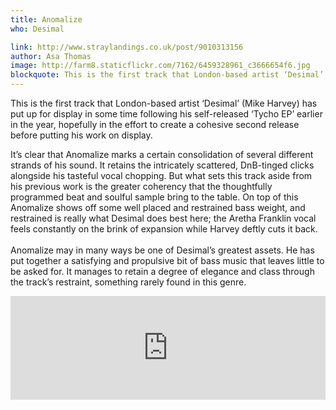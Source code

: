 ```yaml
---
title: Anomalize
who: Desimal

link: http://www.straylandings.co.uk/post/9010313156
author: Asa Thomas
image: http://farm8.staticflickr.com/7162/6459328961_c3666654f6.jpg
blockquote: This is the first track that London-based artist ‘Desimal’ (Mike Harvey) has put up for display in some time following his self-released ‘Tycho EP’ earlier in the year, hopefully in the effort to create a cohesive second release before putting his work on display.
---
```


This is the first track that London-based artist ‘Desimal’ (Mike Harvey) has put up for display in some time following his self-released ‘Tycho EP’ earlier in the year, hopefully in the effort to create a cohesive second release before putting his work on display.

It’s clear that Anomalize marks a certain consolidation of several different strands of his sound. It retains the intricately scattered, DnB-tinged clicks alongside his tasteful vocal chopping. But what sets this track aside from his previous work is the greater coherency that the thoughtfully programmed beat and soulful sample bring to the table. On top of this Anomalize shows off some well placed and restrained bass weight, and restrained is really what Desimal does best here; the Aretha Franklin vocal feels constantly on the brink of expansion while Harvey deftly cuts it back.  
   
Anomalize may in many ways be one of Desimal’s greatest assets. He has put together a satisfying and propulsive bit of bass music that leaves little to be asked for. It manages to retain a degree of elegance and class through the track’s restraint, something rarely found in this genre.

<iframe frameborder="no" height="166" scrolling="no" src="http://w.soundcloud.com/player/?url=http%3A%2F%2Fapi.soundcloud.com%2Ftracks%2F15714863&amp;show_artwork=true" width="100%"></iframe>